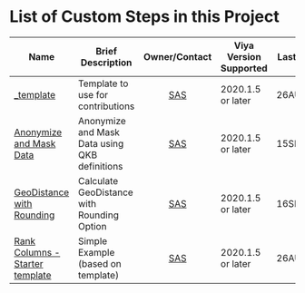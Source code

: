 # List of Custom Steps in this Project

| Name | Brief Description | Owner/Contact | Viya Version Supported | Last Update |
| --- | --- | :-: | --- | ---|
| [_template](./_template/README.md) | Template to use for contributions | [SAS](https://github.com/sassoftware) | 2020.1.5 or later | 26AUG2022 |
| [Anonymize and Mask Data](./Anonymize%20and%20Mask%20Data/README.md) | Anonymize and Mask Data using QKB definitions | [SAS](https://github.com/sassoftware) | 2020.1.5 or later | 15SEP2022 |
| [GeoDistance with Rounding](./GeoDistance%20with%20Rounding/README.md) | Calculate GeoDistance with Rounding Option | [SAS](https://github.com/sassoftware) | 2020.1.5 or later | 16SEP2022 |
| [Rank Columns - Starter template](./Rank%20Columns%20-%20Starter%20template/README.md) | Simple Example (based on template) | [SAS](https://github.com/sassoftware) | 2020.1.5 or later | 26AUG2022 |

